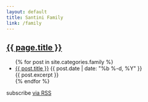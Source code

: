 ```yaml
---
layout: default
title: Santini Family
link: /family
---
```


<div class="home">
  <section class="post-header">
    <h2><a href='{{ page.link }}'>{{ page.title }}</a></h2>
  </section>

  <ul class="posts">
    {% for post in site.categories.family %}
      <li>
        <a class="post-link" href="{{ post.url }}">{{ post.title }}</a>
        <span class="post-date">{{ post.date | date: "%b %-d, %Y" }}</span>
        <section>{{ post.excerpt }}</section>
      </li>
    {% endfor %}
  </ul>

  <p class="rss-subscribe">subscribe <a href="/family/feed.xml">via RSS</a></p>

</div>

